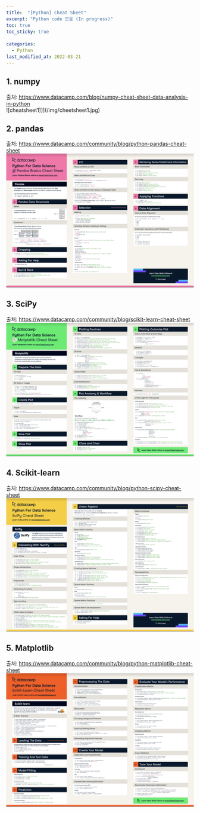 ```yaml
---
title:  "[Python] Cheat Sheet"
excerpt: "Python code 모음 (In progress)"
toc: true
toc_sticky: true

categories:
  - Python
last_modified_at: 2022-03-21
---
```


## 1. numpy
  출처: https://www.datacamp.com/blog/numpy-cheat-sheet-data-analysis-in-python <br>
  ![cheatsheet1]]](/img/cheetsheet1.jpg)
  <br>
 
## 2. pandas
  출처: https://www.datacamp.com/community/blog/python-pandas-cheat-sheet <br>
  ![cheatsheet2](/img/cheetsheet2.jpg)
  <br>
 
## 3. SciPy
  출처: https://www.datacamp.com/community/blog/scikit-learn-cheat-sheet <br>
  ![cheatsheet3](/img/cheetsheet3.jpg)
  <br>
 
## 4. Scikit-learn
  출처: https://www.datacamp.com/community/blog/python-scipy-cheat-sheet <br>
  ![cheatsheet4](/img/cheetsheet4.jpg)
  <br>
 
## 5. Matplotlib
  출처: https://www.datacamp.com/community/blog/python-matplotlib-cheat-sheet <br>
  ![cheatsheet5](/img/cheetsheet5.jpg)
  <br>